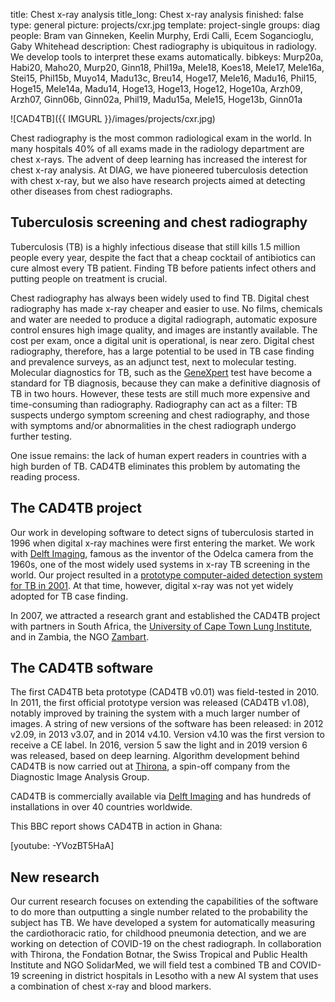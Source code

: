 title: Chest x-ray analysis
title_long: Chest x-ray analysis
finished: false
type: general
picture: projects/cxr.jpg
template: project-single
groups: diag
people: Bram van Ginneken, Keelin Murphy, Erdi Calli, Ecem Sogancioglu, Gaby Whitehead
description: Chest radiography is ubiquitous in radiology. We develop tools to interpret these exams automatically.
bibkeys: Murp20a, Habi20, Maho20, Murp20, Ginn18, Phil19a, Mele18, Koes18, Mele17, Mele16a, Stei15, Phil15b, Muyo14, Madu13c, Breu14, Hoge17, Mele16, Madu16, Phil15, Hoge15, Mele14a, Madu14, Hoge13, Hoge13, Hoge12, Hoge10a, Arzh09, Arzh07, Ginn06b, Ginn02a, Phil19, Madu15a, Mele15, Hoge13b, Ginn01a

![CAD4TB]({{ IMGURL }}/images/projects/cxr.jpg)

Chest radiography is the most common radiological exam in the world. In many hospitals 40% of all exams made in the radiology department are chest x-rays. The advent of deep learning has increased the interest for chest x-ray analysis. At DIAG, we have pioneered tuberculosis detection with chest x-ray, but we also have research projects aimed at detecting other diseases from chest radiographs.

## Tuberculosis screening and chest radiography
Tuberculosis (TB) is a highly infectious disease that still kills 1.5 million people every year, despite the fact that a cheap cocktail of antibiotics can cure almost every TB patient. Finding TB before patients infect others and putting people on treatment is crucial. 

Chest radiography has always been widely used to find TB. Digital chest radiography has made x-ray cheaper and easier to use. No films, chemicals and water are needed to produce a digital radiograph, automatic exposure control ensures high image quality, and images are instantly available. The cost per exam, once a digital unit is operational, is near zero. Digital chest radiography, therefore, has a large potential to be used in TB case finding and prevalence surveys, as an adjunct test, next to molecular testing. Molecular diagnostics for TB, such as the [GeneXpert](http://www.nejm.org/doi/pdf/10.1056/NEJMoa0907847) test have become a standard for TB diagnosis, because they can make a definitive diagnosis of TB in two hours. However, these tests are still much more expensive and time-consuming than radiography. Radiography can act as a filter: TB suspects undergo symptom screening and chest radiography, and those with symptoms and/or abnormalities in the chest radiograph undergo further testing. 

One issue remains: the lack of human expert readers in countries with a high burden of TB. CAD4TB eliminates this problem by automating the reading process. 

## The CAD4TB project
Our work in developing software to detect signs of tuberculosis started in 1996 when digital x-ray machines were first entering the market. We work with [Delft Imaging](https://www.delft.care), famous as the inventor of the Odelca camera from the 1960s, one of the most widely used systems in x-ray TB screening in the world. Our project resulted in a [prototype computer-aided detection system for TB in 2001](/publications/ginn02a/). At that time, however, digital x-ray was not yet widely adopted for TB case finding. 

In 2007, we attracted a research grant and established the CAD4TB project with partners in South Africa, the [University of Cape Town Lung Institute](http://lunginstitute.co.za), and in Zambia, the NGO [Zambart](http://www.zambart.org/).

## The CAD4TB software
The first CAD4TB beta prototype (CAD4TB v0.01) was field-tested in 2010. In 2011, the first official prototype version was released (CAD4TB v1.08), notably improved by training the system with a much larger number of images. A string of new versions of the software has been released: in 2012 v2.09, in 2013 v3.07, and in 2014 v4.10. Version v4.10 was the first version to receive a CE label. In 2016, version 5 saw the light and in 2019 version 6 was released, based on deep learning. Algorithm development behind CAD4TB is now carried out at [Thirona](https://www.thirona.eu), a spin-off company from the Diagnostic Image Analysis Group.

CAD4TB is commercially available via [Delft Imaging](https://www.delft.care) and has hundreds of installations in over 40 countries worldwide. 

This BBC report shows CAD4TB in action in Ghana:

[youtube: -YVozBT5HaA]

## New research
Our current research focuses on extending the capabilities of the software to do more than outputting a single number related to the probability the subject has TB. We have developed a system for automatically measuring the cardiothoracic ratio, for childhood pneumonia detection, and we are working on detection of COVID-19 on the chest radiograph. In collaboration with Thirona, the Fondation Botnar, the Swiss Tropical and Public Health Institute and NGO SolidarMed, we will field test a combined TB and COVID-19 screening in district hospitals in Lesotho with a new  AI system that uses a combination of chest x-ray and blood markers.
